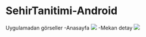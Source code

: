 # SehirTanitimi-Android
Uygulamadan görseller
-Anasayfa
<img src="https://i.hizliresim.com/4nbd7I.jpg">
-Mekan detay
<img src="https://i.hizliresim.com/1YArto.jpg">
